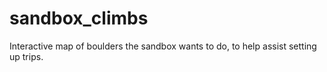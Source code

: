 # sandbox_climbs
Interactive map of boulders the sandbox wants to do, to help assist setting up trips.
